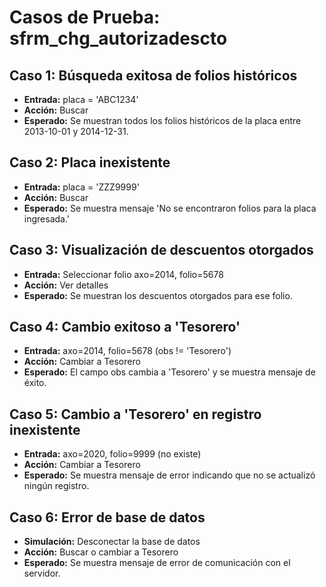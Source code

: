 # Casos de Prueba: sfrm_chg_autorizadescto

## Caso 1: Búsqueda exitosa de folios históricos
- **Entrada:** placa = 'ABC1234'
- **Acción:** Buscar
- **Esperado:** Se muestran todos los folios históricos de la placa entre 2013-10-01 y 2014-12-31.

## Caso 2: Placa inexistente
- **Entrada:** placa = 'ZZZ9999'
- **Acción:** Buscar
- **Esperado:** Se muestra mensaje 'No se encontraron folios para la placa ingresada.'

## Caso 3: Visualización de descuentos otorgados
- **Entrada:** Seleccionar folio axo=2014, folio=5678
- **Acción:** Ver detalles
- **Esperado:** Se muestran los descuentos otorgados para ese folio.

## Caso 4: Cambio exitoso a 'Tesorero'
- **Entrada:** axo=2014, folio=5678 (obs != 'Tesorero')
- **Acción:** Cambiar a Tesorero
- **Esperado:** El campo obs cambia a 'Tesorero' y se muestra mensaje de éxito.

## Caso 5: Cambio a 'Tesorero' en registro inexistente
- **Entrada:** axo=2020, folio=9999 (no existe)
- **Acción:** Cambiar a Tesorero
- **Esperado:** Se muestra mensaje de error indicando que no se actualizó ningún registro.

## Caso 6: Error de base de datos
- **Simulación:** Desconectar la base de datos
- **Acción:** Buscar o cambiar a Tesorero
- **Esperado:** Se muestra mensaje de error de comunicación con el servidor.
